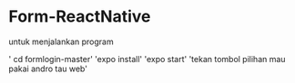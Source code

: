 # Form-ReactNative
untuk menjalankan program

' cd formlogin-master'
'expo install'
'expo start'
'tekan tombol pilihan mau pakai andro tau web'

